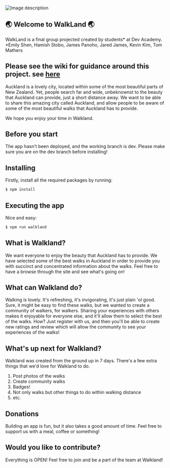 ![Image description](https://github.com/harakeke-2020/WalkLand/blob/dev/server/public/images/logo-black.png?raw=true)

## 🌏 Welcome to WalkLand 🌏


WalkLand is a final group projected created by students* at Dev Academy.
*Emily Shen, Hamish Stobo, James Panoho, Jared James, Kevin Kim, Tom Mathers

## Please see the wiki for guidance around this project. see [here](https://github.com/harakeke-2020/WalkLand/wiki/Workflow)

Auckland is a lovely city, located within some of the most beautiful parts of New Zealand.
Yet, people search far and wide, unbeknownst to the beauty that Auckland can provide, just a short distance away.
We want to be able to share this amazing city called Auckland, and allow people to be aware of some of the most beautiful walks that Auckland has to provide.

We hope you enjoy your time in Walkland.

## Before you start
The app hasn't been deployed, and the working branch is dev.
Please make sure you are on the dev branch before installing!


## Installing
Firstly, install all the required packages by running:
```java
$ npm install
```


## Executing the app
Nice and easy:
```java
$ npm run walkland
```


## What is Walkland?
We want everyone to enjoy the beauty that Auckland has to provide.
We have selected some of the best walks in Auckland in order to provide you with succinct and concentrated information about the walks.
Feel free to have a browse through the site and see what's going on!


## What can Walkland do?
Walking is lovely. It's refreshing, it's invigorating, it's just plain 'ol good.
Sure, it might be easy to find these walks, but we wanted to create a community of walkers, for walkers.
Sharing your experiences with others makes it enjoyable for everyone else, and it'll allow them to select the best of the walks.
How? Just register with us, and then you'll be able to create new ratings and review which will allow the community to see your experiences of the walks!


## What's up next for Walkland?
Walkland was created from the ground up in 7 days. There's a few extra things that we'd love for Walkland to do.
1. Post photos of the walks
2. Create community walks
3. Badges!
4. Not only walks but other things to do within walking distance
5. etc.


## Donations
Building an app is fun, but it also takes a good amount of time. Feel free to support us with a meal, coffee or something!


## Would you like to contribute?
Everything is OPEN! Feel free to join and be a part of the team at Walkland!
